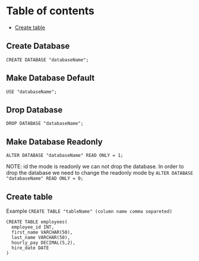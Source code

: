 # Table of contents
* [Create table](#create-table)
## Create Database
 `CREATE DATABASE "databaseName";`

## Make Database Default
`USE "databaseName";`

## Drop Database
`DROP DATABASE "databaseName";`

## Make Database Readonly
`ALTER DATABASE "databaseName" READ ONLY = 1;`

NOTE: id the mode is readonly we can not drop the database. In order to drop the database we need to change the readonly mode by
`ALTER DATABASE "databaseName" READ ONLY = 0;`

## Create table
Example  `CREATE TABLE "tableName" (column name comma separeted)`
```mySQL
CREATE TABLE employees(
  employee_id INT,
  first_name VARCHAR(50),
  last_name VARCHAR(50),
  hourly_pay DECIMAL(5,2),
  hire_date DATE
)
```
